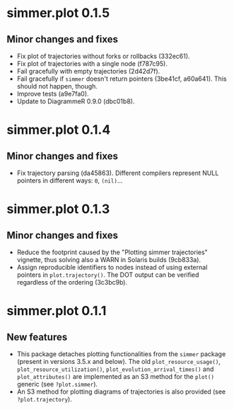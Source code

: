 # simmer.plot 0.1.5

## Minor changes and fixes

* Fix plot of trajectories without forks or rollbacks (332ec61).
* Fix plot of trajectories with a single node (f787c95).
* Fail gracefully with empty trajectories (2d42d7f).
* Fail gracefully if `simmer` doesn't return pointers (3be41cf, a60a641). This should not happen, though.
* Improve tests (a9e7fa0).
* Update to DiagrammeR 0.9.0 (dbc01b8).

# simmer.plot 0.1.4

## Minor changes and fixes

* Fix trajectory parsing (da45863). Different compilers represent NULL pointers in different ways: `0`, `(nil)`... 

# simmer.plot 0.1.3

## Minor changes and fixes

* Reduce the footprint caused by the "Plotting simmer trajectories" vignette, thus solving also a WARN in Solaris builds (9cb833a).
* Assign reproducible identifiers to nodes instead of using external pointers in `plot.trajectory()`. The DOT output can be verified regardless of the ordering (3c3bc9b).

# simmer.plot 0.1.1

## New features

* This package detaches plotting functionalities from the `simmer` package (present in versions 3.5.x and below). The old `plot_resource_usage()`, `plot_resource_utilization()`, `plot_evolution_arrival_times()` and `plot_attributes()` are implemented as an S3 method for the `plot()` generic (see `?plot.simmer`).
* An S3 method for plotting diagrams of trajectories is also provided (see `?plot.trajectory`).
